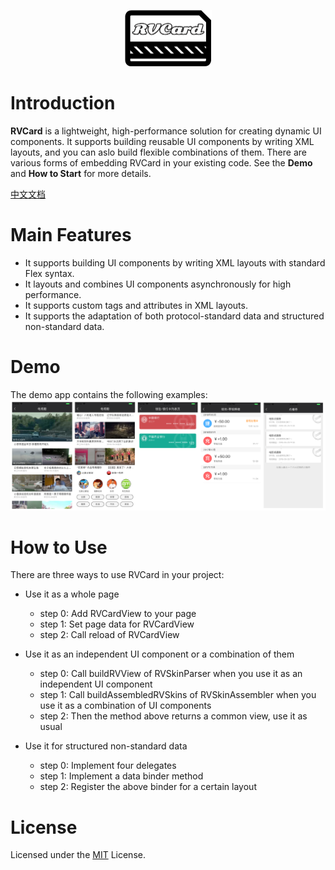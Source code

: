 <p align="center" >
  <img src="https://github.com/klarm/KMCard/blob/master/logo.png" width="139" height="90" alt="RVCard" title="RVCard">
</p>

# Introduction
**RVCard** is a lightweight, high-performance solution for creating dynamic UI components. It supports building reusable UI components by writing XML layouts, and you can aslo build flexible combinations of them. There are various forms of embedding RVCard in your existing code. See the **Demo** and **How to Start** for more details.    

[中文文档](/README_CN.md)

# Main Features
- It supports building UI components by writing XML layouts with standard Flex syntax.
- It layouts and combines UI components asynchronously for high performance.
- It supports custom tags and attributes in XML layouts.
- It supports the adaptation of both protocol-standard data and structured non-standard data.

# Demo 
The demo app contains the following examples:
<img src="https://github.com/klarm/KMCard/blob/master/demos.png"/>

# How to Use
There are three ways to use RVCard in your project:
- Use it as a whole page
	- step 0: Add RVCardView to your page
	- step 1: Set page data for RVCardView
	- step 2: Call reload of RVCardView

- Use it as an independent UI component or a combination of them
	- step 0: Call buildRVView of RVSkinParser when you use it as an independent UI component
	- step 1: Call buildAssembledRVSkins of RVSkinAssembler when you use it as a combination of UI components
	- step 2: Then the method above returns a common view, use it as usual

- Use it for structured non-standard data
	- step 0: Implement four delegates
	- step 1: Implement a data binder method 
	- step 2: Register the above binder for a certain layout
   
# License
Licensed under the [MIT](https://github.com/klarm/KMCard/blob/master/LICENSE) License.
